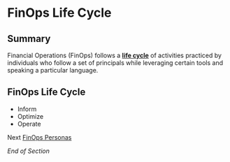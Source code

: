 # FinOps Life Cycle

## Summary
Financial Operations (FinOps) follows a [**life cycle**](https://www.mindmeister.com/2757653146/02-finops-lifecycle-ioo) of activities practiced by individuals who follow a set of principals while leveraging certain tools and speaking a particular language.

## FinOps Life Cycle 
* Inform
* Optimize
* Operate

Next [FinOps Personas](https://github.com/jamesbuckett/finops-certified-practitioner/blob/main/03-finops-persona.md)

*End of Section*